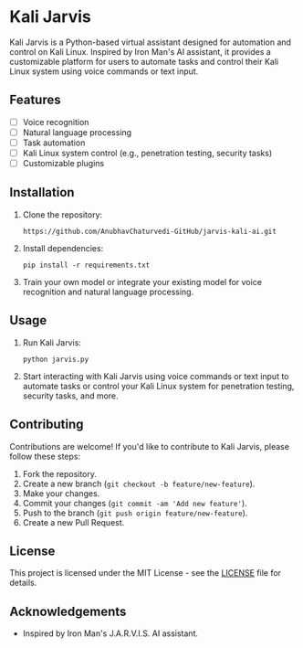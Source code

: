 # Kali Jarvis

Kali Jarvis is a Python-based virtual assistant designed for automation and control on Kali Linux. Inspired by Iron Man's AI assistant, it provides a customizable platform for users to automate tasks and control their Kali Linux system using voice commands or text input.

## Features

- [ ] Voice recognition
- [ ] Natural language processing
- [ ] Task automation
- [ ] Kali Linux system control (e.g., penetration testing, security tasks)
- [ ] Customizable plugins

## Installation

1. Clone the repository:

    ```
    https://github.com/AnubhavChaturvedi-GitHub/jarvis-kali-ai.git
    ```

2. Install dependencies:

    ```
    pip install -r requirements.txt
    ```

3. Train your own model or integrate your existing model for voice recognition and natural language processing.

## Usage

1. Run Kali Jarvis:

    ```
    python jarvis.py
    ```

2. Start interacting with Kali Jarvis using voice commands or text input to automate tasks or control your Kali Linux system for penetration testing, security tasks, and more.

## Contributing

Contributions are welcome! If you'd like to contribute to Kali Jarvis, please follow these steps:

1. Fork the repository.
2. Create a new branch (`git checkout -b feature/new-feature`).
3. Make your changes.
4. Commit your changes (`git commit -am 'Add new feature'`).
5. Push to the branch (`git push origin feature/new-feature`).
6. Create a new Pull Request.

## License

This project is licensed under the MIT License - see the [LICENSE](LICENSE) file for details.

## Acknowledgements

- Inspired by Iron Man's J.A.R.V.I.S. AI assistant.
